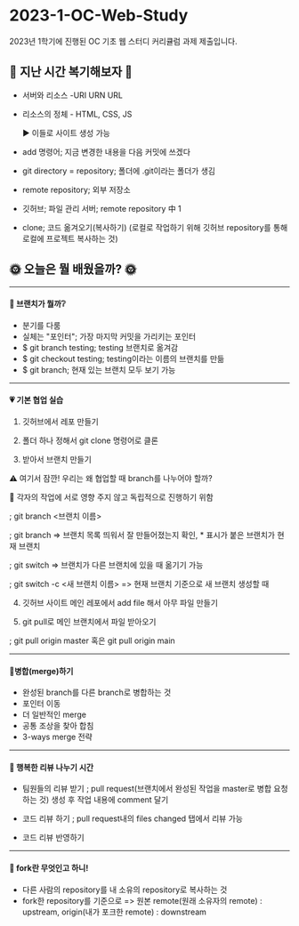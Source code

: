 # 2023-1-OC-Web-Study
2023년 1학기에 진행된 OC 기초 웹 스터디 커리큘럼 과제 제출입니다.

## 🚩 지난 시간 복기해보자 🚩

- 서버와 리소스 -URI URN URL
- 리소스의 정체 - HTML, CSS, JS

  ▶ 이들로 사이트 생성 가능
  
- add 명령어; 지금 변경한 내용을 다음 커밋에 쓰겠다
- git directory = repository; 폴더에 .git이라는 폴더가 생김
- remote repository; 외부 저장소
- 깃허브; 파일 관리 서버; remote repository 中 1
- clone; 코드 옮겨오기(복사하기) (로컬로 작업하기 위해 깃허브 repository를 통해 로컬에 프로젝트 복사하는 것)

## 🌞 오늘은 뭘 배웠을까? 🌞

***

#### 🫧 브랜치가 뭘까❔
- 분기를 다룸
- 실체는 "포인터"; 가장 마지막 커밋을 가리키는 포인터
- $ git branch testing; testing 브랜치로 옮겨감
- $ git checkout testing; testing이라는 이름의 브랜치를 만듦
- $ git branch; 현재 있는 브랜치 모두 보기 가능

***

#### 💗 기본 협업 실습
1. 깃허브에서 레포 만들기

2. 폴더 하나 정해서 git clone 명령어로 클론

3. 받아서 브랜치 만들기

⚠️ 여기서 잠깐! 우리는 왜 협업할 때 branch를 나누어야 할까?

💨 각자의 작업에 서로 영향 주지 않고 독립적으로 진행하기 위함

; git branch <브랜치 이름>

; git branch => 브랜치 목록 띄워서 잘 만들어졌는지 확인, * 표시가 붙은 브랜치가 현재 브랜치

; git switch => 브랜치가 다른 브랜치에 있을 때 옮기기 가능

; git switch -c <새 브랜치 이름> => 현재 브랜치 기준으로 새 브랜치 생성할 때

4. 깃허브 사이트 메인 레포에서 add file 해서 아무 파일 만들기

5. git pull로 메인 브랜치에서 파일 받아오기

; git pull origin master 혹은 git pull origin main

***

#### 🦫병합(merge)하기
- 완성된 branch를 다른 branch로 병합하는 것
- 포인터 이동
- 더 일반적인 merge
- 공통 조상을 찾아 합침
- 3-ways merge 전략 

***
  
#### 🐇 행복한 리뷰 나누기 시간
- 팀원들의 리뷰 받기
; pull request(브랜치에서 완성된 작업을 master로 병합 요청하는 것) 생성 후 작업 내용에 comment 달기

- 코드 리뷰 하기
; pull request내의 files changed 탭에서 리뷰 가능

- 코드 리뷰 반영하기

***

#### 👻 fork란 무엇인고 하니!
- 다른 사람의 repository를 내 소유의 repository로 복사하는 것 
- fork한 repository를 기준으로 => 원본 remote(원래 소유자의 remote) : upstream, origin(내가 포크한 remote) : downstream
